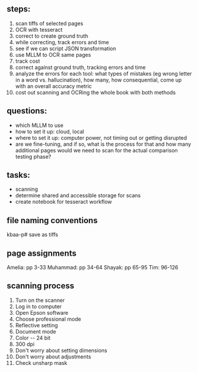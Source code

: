## steps:
1) scan tiffs of selected pages
2) OCR with tesseract
3) correct to create ground truth
4) while correcting, track errors and time
5) see if we can script JSON transformation
6) use MLLM to OCR same pages
7) track cost 
8) correct against ground truth, tracking errors and time
9) analyze the errors for each tool: what types of mistakes (eg wrong letter in a word vs. hallucination), how many, how consequential, come up with an overall accuracy metric
10) cost out scanning and OCRing the whole book with both methods


## questions:
- which MLLM to use
- how to set it up: cloud, local
- where to set it up: computer power, not timing out or getting disrupted
- are we fine-tuning, and if so, what is the process for that and how many additional pages would we need to scan for the actual comparison testing phase?


## tasks:
- scanning
- determine shared and accessible storage for scans
- create notebook for tesseract workflow

## file naming conventions
kbaa-p#
save as tiffs

## page assignments
Amelia: pp 3-33
Muhammad: pp 34-64
Shayak: pp 65-95
Tim: 96-126


## scanning process
1) Turn on the scanner
2) Log in to computer
3) Open Epson software
4) Choose professional mode
5) Reflective setting
6) Document mode
7) Color -- 24 bit
8) 300 dpi
9) Don't worry about setting dimensions
10) Don't worry about adjustments
11) Check unsharp mask




